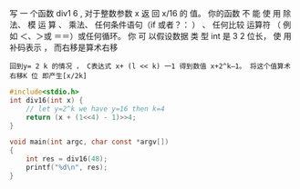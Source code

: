 写 一 个函数 div1 6 , 对于整数参数 x 返 回 x/16 的 值。 你的函数 不 能
使 用 除法、 模 运 算 、 乘法、 任何条件语句（if 或者？： ） 、 任何比较 运算符 （ 例 如 ＜、＞或 ＝＝）或任何循环。 你 可 以假设数据 类 型 int 是 3 2 位长， 使 用 补码表示 ， 而右移是算术右移 

`
回到y= 2
k 的情况 ， C表达式 x+ (l << k) 一1 得到数值 x+2^k—1。 将这个值算术右移K
位 即产生[x/2k]
` 

```c
#include<stdio.h>
int div16(int x) {  
    // let y=2^k we have y=16 then k=4
    return (x + (1<<4) - 1)>>4;
}

void main(int argc, char const *argv[])
{
    int res = div16(48);
    printf("%d\n", res);
}
```
